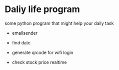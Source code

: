 # Daliy life program
some python program that might help your daily task

- emailsender

- find date
  
- generate qrcode for wifi login
  
- check stock price realtime
